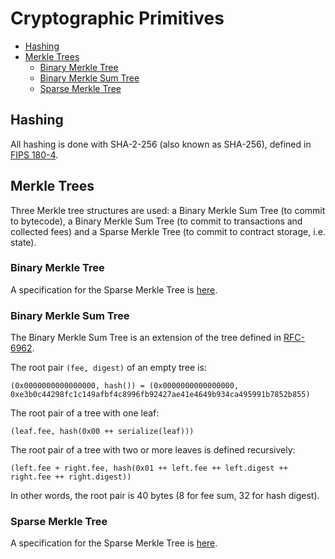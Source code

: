 # Cryptographic Primitives

- [Hashing](#hashing)
- [Merkle Trees](#merkle-trees)
    - [Binary Merkle Tree](#binary-merkle-tree)
    - [Binary Merkle Sum Tree](#binary-merkle-sum-tree)
    - [Sparse Merkle Tree](#sparse-merkle-tree)

## Hashing

All hashing is done with SHA-2-256 (also known as SHA-256), defined in [FIPS 180-4](https://nvlpubs.nist.gov/nistpubs/FIPS/NIST.FIPS.180-4.pdf).

## Merkle Trees

Three Merkle tree structures are used: a Binary Merkle Sum Tree (to commit to bytecode), a Binary Merkle Sum Tree (to commit to transactions and collected fees) and a Sparse Merkle Tree (to commit to contract storage, i.e. state).

### Binary Merkle Tree

A specification for the Sparse Merkle Tree is [here](https://github.com/lazyledger/lazyledger-specs/blob/master/specs/data_structures.md#binary-merkle-tree).

### Binary Merkle Sum Tree

The Binary Merkle Sum Tree is an extension of the tree defined in [RFC-6962](https://tools.ietf.org/html/rfc6962).

The root pair `(fee, digest)` of an empty tree is:
```
(0x0000000000000000, hash()) = (0x0000000000000000, 0xe3b0c44298fc1c149afbf4c8996fb92427ae41e4649b934ca495991b7852b855)
```

The root pair of a tree with one leaf:
```
(leaf.fee, hash(0x00 ++ serialize(leaf)))
```

The root pair of a tree with two or more leaves is defined recursively:
```
(left.fee + right.fee, hash(0x01 ++ left.fee ++ left.digest ++ right.fee ++ right.digest))
```

In other words, the root pair is 40 bytes (8 for fee sum, 32 for hash digest).

### Sparse Merkle Tree

A specification for the Sparse Merkle Tree is [here](https://github.com/lazyledger/lazyledger-specs/blob/master/specs/data_structures.md#sparse-merkle-tree).
